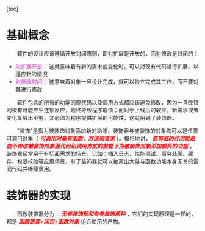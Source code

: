 [toc]

# 基础概念

&emsp;&emsp;软件的设计应该遵循开放封闭原则，即对扩展是开放的，而对修改是封闭的：

+ <font color=orchid>**对扩展开放：**</font> 这就意味着有新的需求或变化时，可以对现有代码进行扩展，以适应新的情况
+ <font color=orchid>**对修改封闭：**</font> 这意味着对象一旦设计完成，就可以独立完成其工作，而不要对其进行修改

&emsp;&emsp;软件包含的所有的功能的源代码以及调用方式都应该避免修改，因为一旦改错则极有可能产生连锁反应，最终导致程序崩溃；而对于上线后的软件，新需求或者变化又层出不穷，又必须为程序提供扩展的可能性，这就用到了装饰器。

&emsp;&emsp;"装饰"是指为被装饰对象添加新的功能，装饰器与被装饰的对象均可以是任意可调用对象（<font color=red> *__可调用对象有函数，方法或者类__* </font>）。概括地讲，<font color=red> *__装饰器的作用就是在不修改被装饰对象源代码和调用方式的前提下为被装饰对象添加额外的功能__* </font>，装饰器经常用于有切面需求的场景，比如：插入日志、性能测试、事务处理、缓存、权限校验等应用场景，有了装饰器就可以抽离出大量与函数功能本身无关的雷同代码并继续重用。

# 装饰器的实现

&emsp;&emsp;函数装饰器分为：<font color=red> *__无参装饰器和有参装饰两种__* </font>，它们的实现原理是一样的，都是<font color=red> *__函数嵌套+闭包+函数对象__* </font>组合使用的产物。

